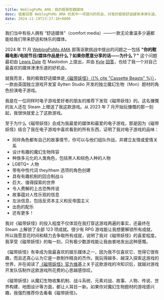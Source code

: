 ```yaml
---
title: WeblogPoMo AMA：我的极致慰藉媒体
desc: 借着回答 WeblogPoMo AMA 的其中一项提问的机会，对我的极致舒适媒体津津乐道。
date: 2024-11-19T23:27:10+0800
---
```


我们当中有些人拥有 “舒适媒体”（comfort media）——一款无论重温多少遍都能给我们带来舒适和快乐的媒体。

2024 年 11 月 [WeblogPoMo AMA](https://weblogpomo.club/challenges) 部落讴歌挑战中提出的问题之一包括 **"你的慰藉电影/电视节目/媒体作品是什么？如果你愿意分享的话——为什么？"** 这个问题最初由 [Lewis Dale](https://lewisdale.dev/) 在 Mastodon 上提出，并由 [Kyle](https://weblog.kylereddoch.me/) [回答](https://weblog.kylereddoch.me/2024/11/my-weblogpomoama)，也给了我一个对自己最喜欢的媒体津津乐道的好机会。

就我而言，我的极致舒适媒体是[《磁带妖怪》（{% cite "Cassette Beasts" %}）](https://www.cassettebeasts.com/)，一款由英国独立游戏开发室 Bytten Studio 开发的独立魔幻生物（Mon）题材的角色扮演电子游戏。

我是在一位同样时电子游戏爱好者的朋友的推荐下发现《磁带妖怪》的。这名慷慨的友人还在 Steam 上赠送了我这款游戏。从 2023 年 7 月开始玩慷慨的那一刻起，我很快就爱上了这款游戏。

至于为什么《磁带妖怪》会成为我最爱的媒体和最爱的电子游戏，那是因为《磁带妖怪》结合了我在电子游戏中喜欢看到的所有东西，证明了我对电子游戏的品味：

- 同伴角色都有自己的故事情节，你可以与他们组队作战，并建立友情或爱情关系
- 设计有趣的魔幻生物阵容
- 种族多元化的人类角色，包括黑人和棕色人种的人物
- LGBTQ+ 人物
- 带有中性代词 they/them 选项的角色创建
- 具有有趣机制的回合制战斗
- 巨大、值得探索的世界
- 令人费解的上古恐怖传说
- 故事蕴对人性乐观的信息
- 左派信息，包括反资本主义和反帝国主义
- 出色的配乐
- 还有更多！

我对《磁带妖怪》的投入程度不仅体现在我打穿这游戏两遍的事实，还最终在 Steam 上解锁了全部 123 项成就。很少有 RPG 游戏能让我想要解锁所有成就，所以我愿意花时间和精力去争取所有成就，说明了我对《磁带妖怪》的喜爱程度。我享受《磁带妖怪》的每一刻，只有极少数游戏能让我由衷地发出这种感慨。

《磁带妖怪》有幸成为我最喜欢的娱乐媒体之一，因为我不仅喜欢它、觉得它很有趣，而且还真心认为它是一款制作精良的杰作。我玩得越多、越深入探索这游戏的世界，并在阅读了[《磁带妖怪》官方维基](https://wiki.cassettebeasts.com/wiki/Main_Page)上关于这款游戏的冷知识后，就越对游戏开发队伍制作这款游戏所花费的心思越感惊叹。

《磁带妖怪》从魔幻生物收集机制、战斗系统、元素对战、故事、人物、传说、世界构建、地图设计等方面，都让人耳目一新。如果你对魔幻生物题材的游戏感兴趣，我强烈推荐你去看看《磁带妖怪》。